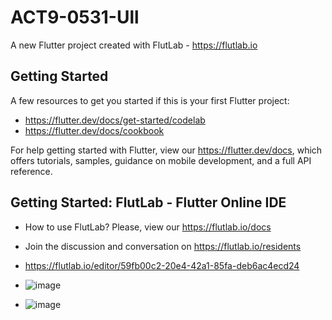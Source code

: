 # ACT9-0531-Ull

A new Flutter project created with FlutLab - https://flutlab.io

## Getting Started

A few resources to get you started if this is your first Flutter project:

- https://flutter.dev/docs/get-started/codelab
- https://flutter.dev/docs/cookbook

For help getting started with Flutter, view our
https://flutter.dev/docs, which offers tutorials,
samples, guidance on mobile development, and a full API reference.

## Getting Started: FlutLab - Flutter Online IDE

- How to use FlutLab? Please, view our https://flutlab.io/docs
- Join the discussion and conversation on https://flutlab.io/residents
- https://flutlab.io/editor/59fb00c2-20e4-42a1-85fa-deb6ac4ecd24

- ![image](https://github.com/MarcoRamirez2006/Actividad9-Ull-0531/assets/143548475/e42e0cda-b012-4eeb-8d00-c3342f5091ef)

- ![image](https://github.com/MarcoRamirez2006/Actividad9-Ull-0531/assets/143548475/987a0677-43fa-4733-9267-a945a1f85dfb)


